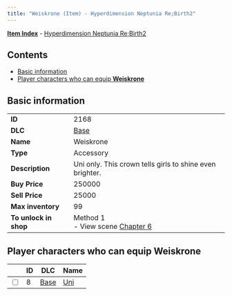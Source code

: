```yaml
---
title: "Weiskrone (Item) - Hyperdimension Neptunia Re;Birth2"
---
```


[**Item Index**](/neptunia/rb2/item/index.html) - [Hyperdimension Neptunia Re;Birth2](/neptunia/rb2)

## Contents

- [Basic information](#basic-information)
- [Player characters who can equip **Weiskrone**](#player-characters-who-can-equip-weiskrone)

## Basic information

|   |   |
| -- | -- |
| **ID** | 2168 |
| **DLC** | [Base](/neptunia/rb2/dlc/0-base.html) |
| **Name** | Weiskrone |
| **Type** | Accessory |
| **Description** | Uni only. This crown tells girls to shine even brighter. |
| **Buy Price** | 250000 |
| **Sell Price** | 25000 |
| **Max inventory** | 99 |
| **To unlock in shop** | Method 1<br />- View scene [Chapter 6](/neptunia/rb2/scene/0-401-chapter-6.html) |

## Player characters who can equip **Weiskrone**

|    | ID | DLC | Name |
| -- | -- | --- | ---- |
| <input type="checkbox" id="rb2-player-0-8" class="trackbox" /> | 8 | [Base](/neptunia/rb2/dlc/0-base.html) | [Uni](/neptunia/rb2/player/0-8-uni.html) |